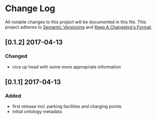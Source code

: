 # Change Log

All notable changes to this project will be documented in this file.
This project adheres to [Semantic Versioning](http://semver.org/) and [Keep A Changelog's Format](http://keepachangelog.com/).

## [0.1.2] 2017-04-13 

### Changed

- nice up head with some more appropriate information

## [0.1.1] 2017-04-13 

### Added

- first release incl. parking facilities and charging points
- initial ontology metadata

